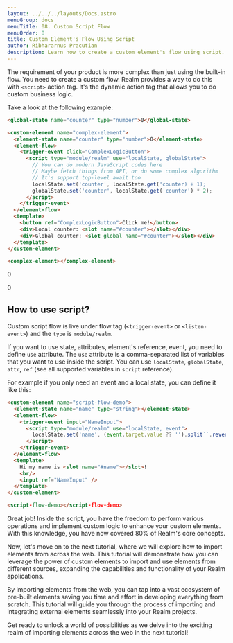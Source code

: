 ```yaml
---
layout: ../../../layouts/Docs.astro
menuGroup: docs
menuTitle: 08. Custom Script Flow
menuOrder: 8
title: Custom Element's Flow Using Script
author: Ribhararnus Pracutian
description: Learn how to create a custom element's flow using script.
---
```


The requirement of your product is more complex than just using the built-in flow. You need to create a custom flow. Realm provides a way to do this with `<script>` action tag. It's the dynamic action tag that allows you to do custom business logic.

Take a look at the following example:

```html
<global-state name="counter" type="number">0</global-state>

<custom-element name="complex-element">
  <element-state name="counter" type="number">0</element-state>
  <element-flow>
    <trigger-event click="ComplexLogicButton">
      <script type="module/realm" use="localState, globalState">
        // You can do modern JavaScript codes here
        // Maybe fetch things from API, or do some complex algorithm
        // It's support top-level await too
        localState.set('counter', localState.get('counter) + 1);
        globalState.set('counter', localState.get('counter') * 2);
      </script>
    </trigger-event>
  </element-flow>
  <template>
    <button ref="ComplexLogicButton">Click me!</button>
    <div>Local counter: <slot name="#counter"></slot></div>
    <div>Global counter: <slot global name="#counter"></slot></div>
  </template>
</custom-element>

<complex-element></complex-element>
```

<global-state name="counter" type="number">0</global-state>

<custom-element name="complex-element">
  <element-state name="counter" type="number">0</element-state>
  <element-flow>
    <trigger-event click="ComplexLogicButton">
      <script type="module/realm" use="localState, globalState">
        // You can do all of javascript functionalities here
        // Maybe fetch things from API, or do some complex logic
        // It's support top-level await
        localState.set('counter', localState.get('counter') + 1);
        globalState.set('counter', localState.get('counter') * 2);
      </script>
    </trigger-event>
  </element-flow>
  <template>
    <button ref="ComplexLogicButton">Click me!</button>
    <div>Local counter: <slot name="#counter"></slot></div>
    <div>Global counter: <slot global name="#counter"></slot></div>
  </template>
</custom-element>

<realm-demo>
  <complex-element></complex-element>
</realm-demo>

## How to use script?

Custom script flow is live under flow tag (`<trigger-event>` or `<listen-event>`) and the `type` is `module/realm`.

If you want to use state, attributes, element's reference, event, you need to define `use` attribute. The `use` attribute is a comma-separated list of variables that you want to use inside the script. You can use `localState`, `globalState`, `attr`, `ref` (see all supported variables in <anchor-link href="/references/actions/script">`script` reference</anchor-link>).

For example if you only need an event and a local state, you can define it like this:

```html
<custom-element name="script-flow-demo">
  <element-state name="name" type="string"></element-state>
  <element-flow>
    <trigger-event input="NameInput">
      <script type="module/realm" use="localState, event">
        localState.set('name', (event.target.value ?? '').split``.reverse().join``);
      </script>
    </trigger-event>
  </element-flow>
  <template>
    Hi my name is <slot name="#name"></slot>!
    <br/>
    <input ref="NameInput" />
  </template>
</custom-element>

<script-flow-demo></script-flow-demo>
```

<custom-element name="script-flow-demo">
  <element-state name="name" type="string"></element-state>
  <element-flow>
    <trigger-event input="NameInput">
      <script type="module/realm" use="localState, event">
        localState.set('name', (event.target.value ?? '').split``.reverse().join(``));
      </script>
    </trigger-event>
  </element-flow>
  <template>
    Hi my reversed name is <slot name="#name"></slot>!
    <br/>
    <input ref="NameInput" />
  </template>
</custom-element>

<realm-demo>
  <script-flow-demo></script-flow-demo>
</realm-demo>

Great job! Inside the script, you have the freedom to perform various operations and implement custom logic to enhance your custom elements. With this knowledge, you have now covered 80% of Realm's core concepts.

Now, let's move on to the next tutorial, where we will explore how to import elements from across the web. This tutorial will demonstrate how you can leverage the power of custom elements to import and use elements from different sources, expanding the capabilities and functionality of your Realm applications.

By importing elements from the web, you can tap into a vast ecosystem of pre-built elements saving you time and effort in developing everything from scratch. This tutorial will guide you through the process of importing and integrating external elements seamlessly into your Realm projects.

Get ready to unlock a world of possibilities as we delve into the exciting realm of <anchor-link href="/docs/learn/reusability">importing elements across the web</anchor-link> in the next tutorial!
